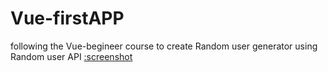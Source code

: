 # Vue-firstAPP
following the Vue-begineer course to create Random user generator using Random user API 
[:screenshot](maleuser.png)
